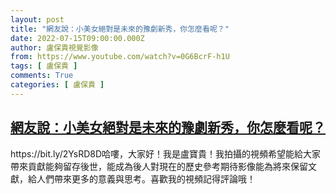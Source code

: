 ```yaml
---
layout: post
title: "網友說：小美女絕對是未來的豫劇新秀，你怎麼看呢？"
date: 2022-07-15T09:00:00.000Z
author: 盧保貴視覺影像
from: https://www.youtube.com/watch?v=0G6BcrF-h1U
tags: [ 盧保貴 ]
comments: True
categories: [ 盧保貴 ]
---
```

<!--1657875600000-->
[網友說：小美女絕對是未來的豫劇新秀，你怎麼看呢？](https://www.youtube.com/watch?v=0G6BcrF-h1U)
------

<div>
https://bit.ly/2YsRD8D哈嘍，大家好！我是盧寶貴！我拍攝的視頻希望能給大家帶來貢獻能夠留存後世，能成為後人對現在的歷史參考期待影像能為將來保留文獻，給人們帶來更多的意義與思考。喜歡我的視頻記得評論哦！
</div>

